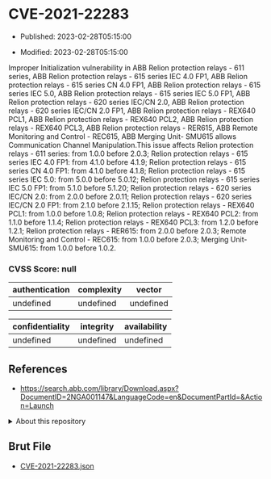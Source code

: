 # CVE-2021-22283

- Published: 2023-02-28T05:15:00

- Modified: 2023-02-28T05:15:00

Improper Initialization vulnerability in ABB Relion protection relays - 611 series, ABB Relion protection relays - 615 series IEC 4.0 FP1, ABB Relion protection relays - 615 series CN 4.0 FP1, ABB Relion protection relays - 615 series IEC 5.0, ABB Relion protection relays - 615 series IEC 5.0 FP1, ABB Relion protection relays - 620 series IEC/CN 2.0, ABB Relion protection relays - 620 series IEC/CN 2.0 FP1, ABB Relion protection relays - REX640 PCL1, ABB Relion protection relays - REX640 PCL2, ABB Relion protection relays - REX640 PCL3, ABB Relion protection relays - RER615, ABB Remote Monitoring and Control - REC615, ABB Merging Unit- SMU615 allows Communication Channel Manipulation.This issue affects Relion protection relays - 611 series: from 1.0.0 before 2.0.3; Relion protection relays - 615 series IEC 4.0 FP1: from 4.1.0 before 4.1.9; Relion protection relays - 615 series CN 4.0 FP1: from 4.1.0 before 4.1.8; Relion protection relays - 615 series IEC 5.0: from 5.0.0 before 5.0.12; Relion protection relays - 615 series IEC 5.0 FP1: from 5.1.0 before 5.1.20; Relion protection relays - 620 series IEC/CN 2.0: from 2.0.0 before 2.0.11; Relion protection relays - 620 series IEC/CN 2.0 FP1: from 2.1.0 before 2.1.15; Relion protection relays - REX640 PCL1: from 1.0.0 before 1.0.8; Relion protection relays - REX640 PCL2: from 1.1.0 before 1.1.4; Relion protection relays - REX640 PCL3: from 1.2.0 before 1.2.1; Relion protection relays - RER615: from 2.0.0 before 2.0.3; Remote Monitoring and Control - REC615: from 1.0.0 before 2.0.3; Merging Unit- SMU615: from 1.0.0 before 1.0.2.

### CVSS Score: **null**

| authentication | complexity | vector |
| --- | --- | --- |
| undefined | undefined | undefined |

| confidentiality | integrity | availability |
| --- | --- | --- |
| undefined | undefined | undefined |

## References

* https://search.abb.com/library/Download.aspx?DocumentID=2NGA001147&LanguageCode=en&DocumentPartId=&Action=Launch

<details>
<summary>About this repository</summary> 

  This repository is part of the project [Live Hack CVE](https://github.com/Live-Hack-CVE). Main website can be found [www.live-hack.org](https://www.live-hack.org) 
  
  Made by [Sn0wAlice](https://github.com/Sn0wAlice) for the people that care about security and need to have a feed of the latest CVEs. Hope you enjoy it, don't forget to star the repo and follow me on [Twitter](https://twitter.com/Sn0wAlice) and [Github](https://github.com/Sn0wAlice). And that is my [personnal website](https://www.alice-snow.me/)

  - [Home Page](https://github.com/Live-Hack-CVE)
  - [Framework](https://github.com/Live-Hack-CVE/cve-framework)
  - [CVE database](https://github.com/Live-Hack-CVE/full_database)
  - [Changelog](https://github.com/Live-Hack-CVE/Changelog)
</details>

## Brut File

* [CVE-2021-22283.json](https://raw.githubusercontent.com/Live-Hack-CVE/full_database/main/cves/2021/CVE-2021-22283.json)

